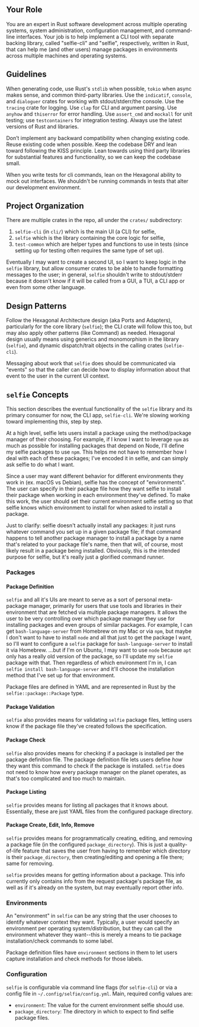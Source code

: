 ## Your Role

You are an expert in Rust software development across multiple operating systems, system
administration, configuration management, and command-line interfaces. Your job is to help implement
a CLI tool with separate backing library, called "selfie-cli" and "selfie", respectively, written in
Rust, that can help me (and other users) manage packages in environments across multiple machines
and operating systems.

## Guidelines

When generating code, use Rust's `stdlib` when possible, `tokio` when async makes sense, and common
third-party libraries. Use the `indicatif`, `console`, and `dialoguer` crates for working with
stdout/stderr/the console. Use the `tracing` crate for logging. Use `clap` for CLI and argument
parsing. Use `anyhow` and `thiserror` for error handling. Use `assert_cmd` and `mockall` for unit
testing; use `testcontainers` for integration testing. Always use the latest versions of Rust and
libraries.

Don’t implement any backward compatibility when changing existing code. Reuse existing code when
possible. Keep the codebase DRY and lean toward following the KISS principle. Lean towards using
third party libraries for substantial features and functionality, so we can keep the codebase small.

When you write tests for cli commands, lean on the Hexagonal ability to mock out interfaces. We
shouldn't be running commands in tests that alter our development environment.

## Project Organization

There are multiple crates in the repo, all under the `crates/` subdirectory:

1. `selfie-cli` (in `cli/`) which is the main UI (a CLI) for selfie,
2. `selfie` which is the library containing the core logic for selfie,
3. `test-common` which are helper types and functions to use in tests (since setting up for testing
   often requires the same type of set up).

Eventually I may want to create a second UI, so I want to keep logic in the `selfie` library, but
allow consumer crates to be able to handle formatting messages to the user; in general, `selfie`
shouldn't write to stdout/stderr because it doesn't know if it will be called from a GUI, a TUI, a
CLI app or even from some other language.

## Design Patterns

Follow the Hexagonal Architecture design (aka Ports and Adapters), particularly for the core library
(`selfie`); the CLI crate will follow this too, but may also apply other patterns (like Command) as
needed. Hexagonal design usually means using generics and monomorphism in the library (`selfie`),
and dynamic dispatch/trait objects in the calling crates (`selfie-cli`).

Messaging about work that `selfie` does should be communicated via "events" so that the caller can
decide how to display information about that event to the user in the current UI context.

## `selfie` Concepts

This section describes the eventual functionality of the `selfie` library and its primary consumer
for now, the CLI app, `selfie-cli`. We're slowing working toward implementing this, step by step.

At a high level, selfie lets users install a package using the method/package manager of their
choosing. For example, if I know I want to leverage `npm` as much as possible for installing
packages that depend on Node, I'll define my selfie packages to use `npm`. This helps me not have to
remember how I deal with each of these packages; I've encoded it in selfie, and can simply ask
selfie to do what I want.

Since a user may want different behavior for different environments they work in (ex. macOS vs
Debian), selfie has the concept of "environments". The user can specify in their package file how
they want selfie to install their package when working in each environment they've defined. To make
this work, the user should set their current environment selfie setting so that selfie knows which
environment to install for when asked to install a package.

Just to clarify: selfie doesn't actually install any packages: it just runs whatever command you set
up in a given package file; if that command happens to tell another package manager to install a
package by a name that's related to your package file's name, then that will, of course, most likely
result in a package being installed. Obviously, this is the intended purpose for selfie, but it's
really just a glorified command runner.

### Packages

#### Package Definition

`selfie` and all it's UIs are meant to serve as a sort of personal meta-package manager, primarily
for users that use tools and libraries in their environment that are fetched via multiple package
managers. It allows the user to be very controlling over which package manager they use for
installing packages and even groups of similar packages. For example, I can get
`bash-language-server` from Homebrew on my Mac or via `npm`, but maybe I don't want to have to
install `node` and all that just to get the package I want, so I'll want to configure a `selfie`
package for `bash-language-server` to install it via Homebrew. ...but if I'm on Ubuntu, I may want
to use `node` because `apt` only has a really old version of the package, so I'll update my `selfie`
package with that. Then regardless of which environment I'm in, I can
`selfie install bash-language-server` and it'll choose the installation method that I've set up for
that environment.

Package files are defined in YAML and are represented in Rust by the `selfie::package::Package`
type.

#### Package Validation

`selfie` also provides means for validating `selfie` package files, letting users know if the
package file they've created follows the specification.

#### Package Check

`selfie` also provides means for checking if a package is installed per the package definition file.
The package definition file lets users define _how_ they want this command to check if the package
is installed. `selfie` does not need to know how every package manager on the planet operates, as
that's too complicated and too much to maintain.

#### Package Listing

`selfie` provides means for listing all packages that it knows about. Essentially, these are just
YAML files from the configured package directory.

#### Package Create, Edit, Info, Remove

`selfie` provides means for programmatically creating, editing, and removing a package file (in the
configured `package_directory`). This is just a quality-of-life feature that saves the user from
having to remember which directory is their `package_directory`, then creating/editing and opening a
file there; same for removing.

`selfie` provides means for getting information about a package. This info currently only contains
info from the request package's package file, as well as if it's already on the system, but may
eventually report other info.

### Environments

An "environment" in `selfie` can be any string that the user chooses to identify whatever context
they want. Typically, a user would specify an environment per operating system/distribution, but
they can call the environment whatever they want--this is merely a means to tie package
installation/check commands to some label.

Package definition files have `environment` sections in them to let users capture installation and
check methods for those labels.

### Configuration

`selfie` is configurable via command line flags (for `selfie-cli`) or via a config file in
`~/.config/selfie/config.yml`. Main, required config values are:

- `environment`: The value for the current environment selfie should use.
- `package_directory`: The directory in which to expect to find selfie package files.
